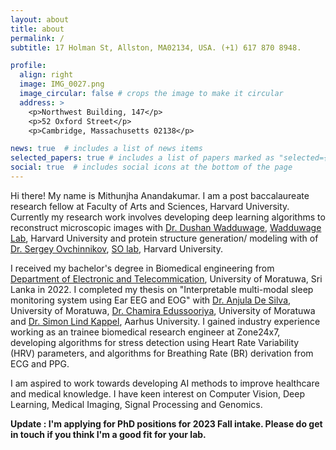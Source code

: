 ```yaml
---
layout: about
title: about
permalink: /
subtitle: 17 Holman St, Allston, MA02134, USA. (+1) 617 870 8948.

profile:
  align: right
  image: IMG_0027.png
  image_circular: false # crops the image to make it circular
  address: >
    <p>Northwest Building, 147</p>
    <p>52 Oxford Street</p>
    <p>Cambridge, Massachusetts 02138</p>

news: true  # includes a list of news items
selected_papers: true # includes a list of papers marked as "selected={true}"
social: true  # includes social icons at the bottom of the page
---
```


Hi there! My name is Mithunjha Anandakumar. I am a post baccalaureate research fellow at Faculty of Arts and Sciences, Harvard University. Currently my research work involves developing deep learning algorithms to reconstruct microscopic images with [Dr. Dushan Wadduwage](https://centerforadvancedimaging.harvard.edu/people/dushan-wadduwage-phd), [Wadduwage Lab](https://wadduwagelab.com/), Harvard University and protein structure generation/ modeling with of [Dr. Sergey Ovchinnikov](https://scholar.google.com/citations?user=8KJ9gf4AAAAJ&hl=en), [SO lab](https://site.solab.org/home), Harvard University. 

I received my bachelor's degree in Biomedical engineering from [Department of Electronic and Telecommication](https://ent.uom.lk/), University of Moratuwa, Sri Lanka in 2022. I completed my thesis on "Interpretable multi-modal sleep monitoring system using Ear EEG and EOG" with [Dr. Anjula De Silva](https://ent.uom.lk/team/dr-anjula-de-silva/), University of Moratuwa, [Dr. Chamira Edussooriya](https://ent.uom.lk/team/dr-chamira-u-s-edussooriya/), University of Moratuwa and [Dr. Simon Lind Kappel](https://pure.au.dk/portal/en/persons/simon-lind-kappel(ac38d32d-9622-4bf6-9103-1d9225c5322c).html), Aarhus University. I gained industry experience working as an trainee biomedical research engineer at Zone24x7, developing algorithms for stress detection using Heart Rate Variability (HRV) parameters, and algorithms for Breathing Rate (BR) derivation from ECG and PPG.

I am aspired to work towards developing AI methods to improve healthcare and medical knowledge. I have keen interest on Computer Vision, Deep Learning, Medical Imaging, Signal Processing and Genomics.

**Update : I'm applying for PhD positions for 2023 Fall intake. Please do get in touch if you think I'm a good fit for your lab.**
